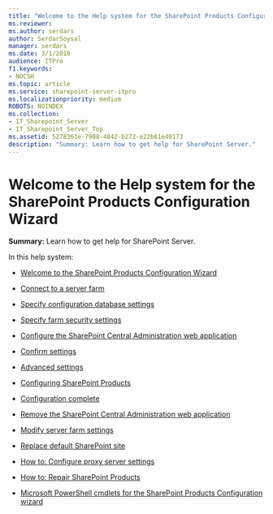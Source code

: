 ```yaml
---
title: "Welcome to the Help system for the SharePoint Products Configuration Wizard"
ms.reviewer: 
ms.author: serdars
author: SerdarSoysal
manager: serdars
ms.date: 3/1/2018
audience: ITPro
f1.keywords:
- NOCSH
ms.topic: article
ms.service: sharepoint-server-itpro
ms.localizationpriority: medium
ROBOTS: NOINDEX
ms.collection:
- IT_Sharepoint_Server
- IT_Sharepoint_Server_Top
ms.assetid: 5278361e-7908-4842-b272-e22b81e40173
description: "Summary: Learn how to get help for SharePoint Server."
---
```


# Welcome to the Help system for the SharePoint Products Configuration Wizard

 **Summary:** Learn how to get help for SharePoint Server. 
  
In this help system:
  
- [Welcome to the SharePoint Products Configuration Wizard](welcome-to-the-sharepoint-products-configuration-wizard.md)
    
- [Connect to a server farm](connect-to-a-server-farm.md)
    
- [Specify configuration database settings](specify-configuration-database-settings.md)
    
- [Specify farm security settings](specify-farm-security-settings.md)
    
- [Configure the SharePoint Central Administration web application](configure-the-sharepoint-central-administration-web-application.md)
    
- [Confirm settings](confirm-settings.md)
    
- [Advanced settings](advanced-settings.md)
    
- [Configuring SharePoint Products](configuring-sharepoint-products.md)
    
- [Configuration complete](configuration-complete.md)
    
- [Remove the SharePoint Central Administration web application](remove-the-sharepoint-central-administration-web-application.md)
    
- [Modify server farm settings](modify-server-farm-settings.md)
    
- [Replace default SharePoint site](replace-default-sharepoint-site.md)
    
- [How to: Configure proxy server settings](how-to-configure-proxy-server-settings.md)
    
- [How to: Repair SharePoint Products](how-to-repair-sharepoint-products.md)
    
- [Microsoft PowerShell cmdlets for the SharePoint Products Configuration wizard](microsoft-powershell-cmdlets-for-the-sharepoint-products-configuration-wizard.md)
    

